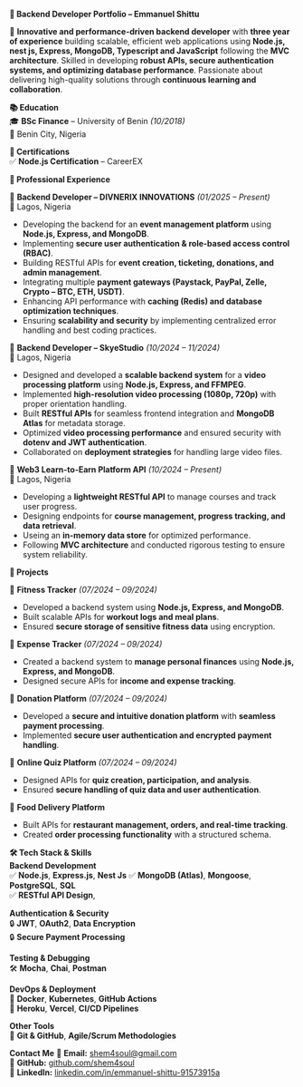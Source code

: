  **📌 Backend Developer Portfolio – Emmanuel Shittu**  

🚀 **Innovative and performance-driven backend developer** with **three year of experience** building scalable, efficient web applications using **Node.js, nest js, Express, MongoDB, Typescript and JavaScript** following the **MVC architecture**. Skilled in developing **robust APIs, secure authentication systems, and optimizing database performance**. Passionate about delivering high-quality solutions through **continuous learning and collaboration**.  

**📚 Education**  
🎓 **BSc Finance** – University of Benin *(10/2018)*  
📍 Benin City, Nigeria  

**📜 Certifications**  
✅ **Node.js Certification** – CareerEX  

**💼 Professional Experience**  

🔹 **Backend Developer – DIVNERIX INNOVATIONS** *(01/2025 – Present)*  
📍 Lagos, Nigeria  
- Developing the backend for an **event management platform** using **Node.js, Express, and MongoDB**.  
- Implementing **secure user authentication & role-based access control (RBAC)**.  
- Building RESTful APIs for **event creation, ticketing, donations, and admin management**.  
- Integrating multiple **payment gateways (Paystack, PayPal, Zelle, Crypto – BTC, ETH, USDT)**.  
- Enhancing API performance with **caching (Redis) and database optimization techniques**.  
- Ensuring **scalability and security** by implementing centralized error handling and best coding practices.  

🔹 **Backend Developer – SkyeStudio** *(10/2024 – 11/2024)*  
📍 Lagos, Nigeria  
- Designed and developed a **scalable backend system** for a **video processing platform** using **Node.js, Express, and FFMPEG**.  
- Implemented **high-resolution video processing (1080p, 720p)** with proper orientation handling.  
- Built **RESTful APIs** for seamless frontend integration and **MongoDB Atlas** for metadata storage.  
- Optimized **video processing performance** and ensured security with **dotenv and JWT authentication**.  
- Collaborated on **deployment strategies** for handling large video files.  

🔹 **Web3 Learn-to-Earn Platform API**  *(10/2024 – Present)*  
📍 Lagos, Nigeria  
- Developing a **lightweight RESTful API** to manage courses and track user progress.  
- Designing endpoints for **course management, progress tracking, and data retrieval**.  
- Useing an **in-memory data store** for optimized performance.  
- Following **MVC architecture** and conducted rigorous testing to ensure system reliability.  


**🚀 Projects**  

📌 **Fitness Tracker** *(07/2024 – 09/2024)*  
- Developed a backend system using **Node.js, Express, and MongoDB**.  
- Built scalable APIs for **workout logs and meal plans**.  
- Ensured **secure storage of sensitive fitness data** using encryption.  

📌 **Expense Tracker** *(07/2024 – 09/2024)*  
- Created a backend system to **manage personal finances** using **Node.js, Express, and MongoDB**.  
- Designed secure APIs for **income and expense tracking**.  

📌 **Donation Platform** *(07/2024 – 09/2024)*  
- Developed a **secure and intuitive donation platform** with **seamless payment processing**.  
- Implemented **secure user authentication and encrypted payment handling**.  

📌 **Online Quiz Platform** *(07/2024 – 09/2024)*  
- Designed APIs for **quiz creation, participation, and analysis**.  
- Ensured **secure handling of quiz data and user authentication**.  

📌 **Food Delivery Platform**  
- Built APIs for **restaurant management, orders, and real-time tracking**.  
- Created **order processing functionality** with a structured schema.  

 **🛠 Tech Stack & Skills**  
**Backend Development**  
✅ **Node.js**, **Express.js**, **Nest Js**
✅ **MongoDB (Atlas)**, **Mongoose**, **PostgreSQL**, **SQL**  
✅ **RESTful API Design**,   

**Authentication & Security**  
🔒 **JWT**, **OAuth2**, **Data Encryption**  
🔒 **Secure Payment Processing**  

**Testing & Debugging**  
🛠 **Mocha**, **Chai**, **Postman**  

**DevOps & Deployment**  
🚀 **Docker**, **Kubernetes**, **GitHub Actions**  
🚀 **Heroku**, **Vercel**, **CI/CD Pipelines**  

**Other Tools**  
📌 **Git & GitHub**, **Agile/Scrum Methodologies**  


 **Contact Me** 
📧 **Email:** shem4soul@gmail.com  
🔗 **GitHub:** [github.com/shem4soul](https://github.com/shem4soul)  
🔗 **LinkedIn:** [linkedin.com/in/emmanuel-shittu-91573915a](https://linkedin.com/in/emmanuel-shittu-91573915a)  

